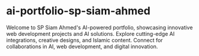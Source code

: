 # ai-portfolio-sp-siam-ahmed
Welcome to SP Siam Ahmed's AI-powered portfolio, showcasing innovative web development projects and AI solutions. Explore cutting-edge AI integrations, creative designs, and Islamic content. Connect for collaborations in AI, web development, and digital innovation.
